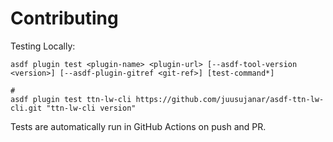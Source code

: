 # Contributing

Testing Locally:

```shell
asdf plugin test <plugin-name> <plugin-url> [--asdf-tool-version <version>] [--asdf-plugin-gitref <git-ref>] [test-command*]

#
asdf plugin test ttn-lw-cli https://github.com/juusujanar/asdf-ttn-lw-cli.git "ttn-lw-cli version"
```

Tests are automatically run in GitHub Actions on push and PR.
